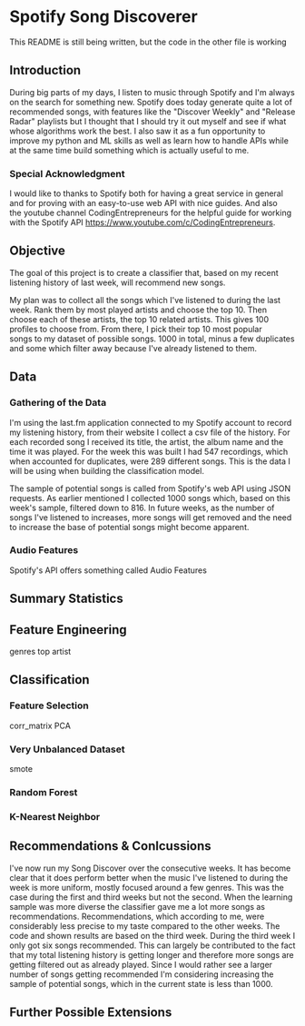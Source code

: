 # Spotify Song Discoverer

This README is still being written, but the code in the other file is working

## Introduction
During big parts of my days, I listen to music through Spotify and I'm always on the search for something new. Spotify does today generate quite a lot of recommended songs, with features like the "Discover Weekly" and "Release Radar" playlists but I thought that I should try it out myself and see if what whose algorithms work the best. I also saw it as a fun opportunity to improve my python and ML skills as well as learn how to handle APIs while at the same time build something which is actually useful to me. 

### Special Acknowledgment
I would like to thanks to Spotify both for having a great service in general and for proving with an easy-to-use web API with nice guides. And also the youtube channel CodingEntrepreneurs for the helpful guide for working with the Spotify API https://www.youtube.com/c/CodingEntrepreneurs.

## Objective
The goal of this project is to create a classifier that, based on my recent listening history of last week, will recommend new songs. 

My plan was to collect all the songs which I've listened to during the last week. Rank them by most played artists and choose the top 10. Then choose each of these artists, the top 10 related artists. This gives 100 profiles to choose from. From there, I pick their top 10 most popular songs to my dataset of possible songs. 1000 in total, minus a few duplicates and some which filter away because I've already listened to them.

## Data
### Gathering of the Data
I'm using the last.fm application connected to my Spotify account to record my listening history, from their website I collect a csv file of the history. For each recorded song I received its title, the artist, the album name and the time it was played. For the week this was built I had 547 recordings, which when accounted for duplicates, were 289 different songs. This is the data I will be using when building the classification model.

The sample of potential songs is called from Spotify's web API using JSON requests. As earlier mentioned I collected 1000 songs which, based on this week's sample, filtered down to 816. In future weeks, as the number of songs I've listened to increases, more songs will get removed and the need to increase the base of potential songs might become apparent.

### Audio Features
Spotify's API offers something called Audio Features

## Summary Statistics




## Feature Engineering

genres
top artist

## Classification
### Feature Selection
corr_matrix
PCA
### Very Unbalanced Dataset
smote
### Random Forest
### K-Nearest Neighbor

## Recommendations & Conlcussions

I've now run my Song Discover over the consecutive weeks. It has become clear that it does perform better when the music I've listened to during the week is more uniform, mostly focused around a few genres. This was the case during the first and third weeks but not the second. When the learning sample was more diverse the classifier gave me a lot more songs as recommendations. Recommendations, which according to me, were considerably less precise to my taste compared to the other weeks. The code and shown results are based on the third week.
During the third week I only got six songs recommended. This can largely be contributed to the fact that my total listening history is getting longer and therefore more songs are getting filtered out as already played. Since I would rather see a larger number of songs getting recommended I'm considering increasing the sample of potential songs, which in the current state is less than 1000.

## Further Possible Extensions
